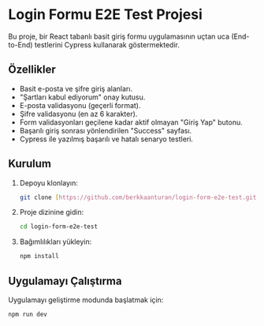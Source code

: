 # Login Formu E2E Test Projesi

Bu proje, bir React tabanlı basit giriş formu uygulamasının uçtan uca (End-to-End) testlerini Cypress kullanarak göstermektedir.

## Özellikler

* Basit e-posta ve şifre giriş alanları.
* "Şartları kabul ediyorum" onay kutusu.
* E-posta validasyonu (geçerli format).
* Şifre validasyonu (en az 6 karakter).
* Form validasyonları geçilene kadar aktif olmayan "Giriş Yap" butonu.
* Başarılı giriş sonrası yönlendirilen "Success" sayfası.
* Cypress ile yazılmış başarılı ve hatalı senaryo testleri.

## Kurulum

1.  Depoyu klonlayın:
    ```bash
    git clone [https://github.com/berkkaanturan/login-form-e2e-test.git](https://github.com/berkkaanturan/login-form-e2e-test.git)
    ```
2.  Proje dizinine gidin:
    ```bash
    cd login-form-e2e-test
    ```
3.  Bağımlılıkları yükleyin:
    ```bash
    npm install
    ```

## Uygulamayı Çalıştırma

Uygulamayı geliştirme modunda başlatmak için:

```bash
npm run dev